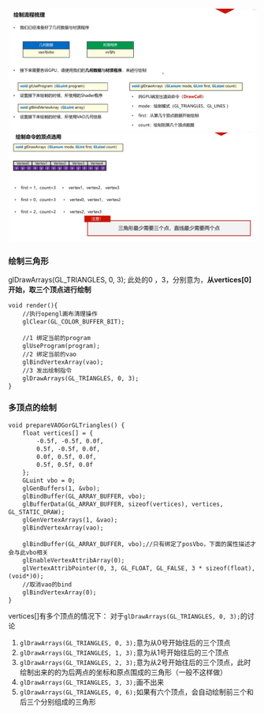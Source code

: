 ![输入图片说明](/imgs/2024-10-17/kO7kACCr0vBW120S.png)
![输入图片说明](/imgs/2024-10-17/ChJrNnO7SdFcCzPA.png)
### 绘制三角形
glDrawArrays(GL_TRIANGLES, 0, 3);
此处的0 ，3，分别意为，**从vertices[0]开始，取三个顶点进行绘制**
```
void render(){
    //执行opengl画布清理操作
    glClear(GL_COLOR_BUFFER_BIT);

    //1 绑定当前的program
    glUseProgram(program);
    //2 绑定当前的vao
    glBindVertexArray(vao);
    //3 发出绘制指令
    glDrawArrays(GL_TRIANGLES, 0, 3);
}
```
### 多顶点的绘制

```
void prepareVAOGorGLTriangles() {
    float vertices[] = {
        -0.5f, -0.5f, 0.0f,
        0.5f, -0.5f, 0.0f,
        0.0f, 0.5f, 0.0f,
        0.5f, 0.5f, 0.0f
    };
    GLuint vbo = 0;
    glGenBuffers(1, &vbo);
    glBindBuffer(GL_ARRAY_BUFFER, vbo);
    glBufferData(GL_ARRAY_BUFFER, sizeof(vertices), vertices, GL_STATIC_DRAW);
    glGenVertexArrays(1, &vao);
    glBindVertexArray(vao);

    glBindBuffer(GL_ARRAY_BUFFER, vbo);//只有绑定了posVbo，下面的属性描述才会与此vbo相关
    glEnableVertexAttribArray(0);
    glVertexAttribPointer(0, 3, GL_FLOAT, GL_FALSE, 3 * sizeof(float), (void*)0);
    //取消vao的bind
    glBindVertexArray(0);
}
```
vertices[]有多个顶点的情况下：
对于`glDrawArrays(GL_TRIANGLES, 0, 3);`的讨论
1. `glDrawArrays(GL_TRIANGLES, 0, 3);`意为从0号开始往后的三个顶点
2. `glDrawArrays(GL_TRIANGLES, 1, 3);`意为从1号开始往后的三个顶点
3. `glDrawArrays(GL_TRIANGLES, 2, 3);`意为从2号开始往后的三个顶点，此时绘制出来的的为后两点的坐标和原点围成的三角形（一般不这样做）
4. `glDrawArrays(GL_TRIANGLES, 3, 3);`画不出来
5. `glDrawArrays(GL_TRIANGLES, 0, 6);`如果有六个顶点，会自动绘制前三个和后三个分别组成的三角形
<!--stackedit_data:
eyJoaXN0b3J5IjpbLTE5MzI1Mjk4NjksLTE2NTAwNzM3OTMsMT
UwOTk5NjY0OCwyMDc2MjA0NjFdfQ==
-->